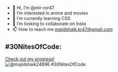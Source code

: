 - 👋 Hi, I’m @mir-ror47
- 👀 I’m interested in anime and movies
- 🌱 I’m currently learning CSS
- 💞️ I’m looking to collaborate on Insta
- 📫 How to reach me majidshaik.kr47@gmail.com
## #30NitesOfCode:
  [Check out my progress!](https://www.codedex.io/@majidshaik24896/30-nites-of-code)  
  ![@majidshaik24896 #30NitesOfCode](https://www.codedex.io/api/petStatus?user=majidshaik24896)
<!---
op-ch333/op-ch333 is a ✨ special ✨ repository because its `README.md` (this file) appears on your GitHub profile.
You can click the Preview link to take a look at your changes.
--->
